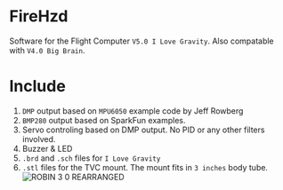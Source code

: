 # FireHzd
Software for the Flight Computer ```V5.0 I Love Gravity```. Also compatable with ```V4.0 Big Brain```.
# Include 
1. ```DMP``` output based on ```MPU6050``` example code by Jeff Rowberg
2. ```BMP280``` output based on SparkFun examples.
3. Servo controling based on DMP output. No PID or any other filters involved.
4. Buzzer & LED
5. ```.brd``` and ```.sch``` files for ```I Love Gravity```
6. ```.stl``` files for the TVC mount. The mount fits in ```3 inches``` body tube.
![ROBIN 3 0 REARRANGED](https://user-images.githubusercontent.com/77249429/150358776-db84a875-7efb-4005-a72c-61e57e2ebd58.png)
